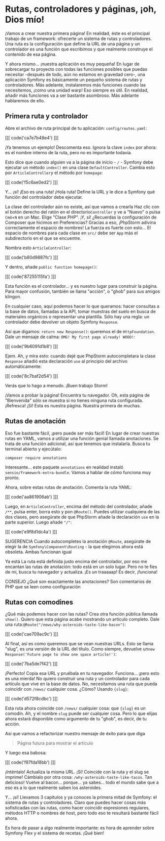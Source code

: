 # Rutas, controladores y páginas, ¡oh, Dios mío!

¡Vamos a crear nuestra primera página! En realidad, éste es el principal trabajo de un framework: ofrecerte un sistema de rutas y controladores. Una ruta es la configuración que define la URL de una página y un controlador es una función que escribimos y que realmente construye el contenido de esa página.

Y ahora mismo... ¡nuestra aplicación es muy pequeña! En lugar de sobrecargar tu proyecto con todas las funciones posibles que puedas necesitar -después de todo, aún no estamos en gravedad cero-, una aplicación Symfony es básicamente un pequeño sistema de rutas y controladores. Más adelante, instalaremos más funciones cuando las necesitemos, ¡como una unidad warp! Eso siempre es útil. En realidad, añadir más funciones va a ser bastante asombroso. Más adelante hablaremos de ello.

## Primera ruta y controlador

Abre el archivo de ruta principal de tu aplicación: `config/routes.yaml`:

[[[ code('ca7e7b48e4') ]]]

¡Ya tenemos un ejemplo! Descomenta eso. Ignora la clave `index` por ahora: es el nombre interno de la ruta, pero no es importante todavía.

Esto dice que cuando alguien va a la página de inicio - `/` - Symfony debe ejecutar un método `index()` en una clase `DefaultController`. Cambia esto por `ArticleController`y el método por `homepage`:

[[[ code('f5c6ae0ed2') ]]]

Y... ¡sí! ¡Eso es una ruta! ¡Hola ruta! Define la URL y le dice a Symfony qué función del controlador debe ejecutar.

La clase del controlador aún no existe, así que vamos a crearla Haz clic con el botón derecho del ratón en el directorio`Controller` y ve a "Nuevo" o pulsa `Cmd`+`N` en un Mac. Elige "Clase PHP". ¡Y, sí! ¿Recuerdas la configuración de Composer que hicimos en Preferencias? Gracias a eso, ¡PhpStorm adivina correctamente el espacio de nombres! La fuerza es fuerte con esto... El espacio de nombres para cada clase en `src/` debe ser `App` más el subdirectorio en el que se encuentre.

Nombra esto `ArticleController`:

[[[ code('b80d9887fc') ]]]

Y dentro, añade `public function homepage()`:

[[[ code('87255115fa') ]]]

Esta función es el controlador... y es nuestro lugar para construir la página. Para mayor confusión, también se llama "acción", o "ghob" para sus amigos klingon.

En cualquier caso, aquí podemos hacer lo que queramos: hacer consultas a la base de datos, llamadas a la API, tomar muestras del suelo en busca de materiales orgánicos o representar una plantilla. Sólo hay una regla: un controlador debe devolver un objeto Symfony `Response`.

Así que digamos: `return new Response()`: queremos el de `HttpFoundation`. Dale un mensaje de calma: `OMG! My first page already! WOOO!`:

[[[ code('9b6091d1b8') ]]]

Ejem. Ah, y mira esto: cuando dejé que PhpStorm autocompletara la clase `Response` añadió esta declaración `use` al principio del archivo automáticamente:

[[[ code('8c7baf2d54') ]]]

Verás que lo hago a menudo. ¡Buen trabajo Storm!

¡Vamos a probar la página! Encuentra tu navegador. Oh, esta página de "Bienvenida" sólo se muestra si no tienes ninguna ruta configurada. ¡Refresca! ¡Sí! Esta es nuestra página. Nuestra primera de muchas.

## Rutas de anotación

Eso fue bastante fácil, ¡pero puede ser más fácil! En lugar de crear nuestras rutas en YAML, vamos a utilizar una función genial llamada anotaciones. Se trata de una función adicional, así que tenemos que instalarla. Busca tu terminal abierto y ejecútalo:

```terminal
composer require annotations
```

Interesante... este paquete `annotations` en realidad instaló `sensio/framework-extra-bundle`. Vamos a hablar de cómo funciona muy pronto.

Ahora, sobre estas rutas de anotación. Comenta la ruta YAML:

[[[ code('aa861906ab') ]]]

Luego, en `ArticleController`, encima del método del controlador, añade `/**`, pulsa enter, borra esto y pon `@Route()`. Puedes utilizar cualquiera de las dos clases, pero asegúrate de que PhpStorm añade la declaración `use` en la parte superior. Luego añade `"/"`:

[[[ code('e9f8d1dc4a') ]]]

SUGERENCIA Cuando autocompletes la anotación `@Route`, asegúrate de elegir la de `Symfony\Component\Routing` - la que elegimos ahora está obsoleta. Ambas funcionan igual

Ya está La ruta está definida justo encima del controlador, por eso me encantan las rutas de anotación: todo está en un solo lugar. Pero no te fíes de mí, busca tu navegador y actualiza. ¡Es un traaaaap! Es decir, ¡funciona!

CONSEJO ¿Qué son exactamente las anotaciones? Son comentarios de PHP que se leen como configuración

## Rutas con comodines

¿Qué más podemos hacer con las rutas? Crea otra función pública llamada `show()`. Quiero que esta página acabe mostrando un artículo completo. Dale una ruta:`@Route("/news/why-asteroids-taste-like-bacon")`:

[[[ code('cae709ac9c') ]]]

Al final, así es como queremos que se vean nuestras URLs. Esto se llama "slug", es una versión de la URL del título. Como siempre, devuelve un`new Response('Future page to show one space article!')`:

[[[ code('7ba5de7f42') ]]]

¡Perfecto! Copia esa URL y pruébala en tu navegador. Funciona... ¡pero esto es una mierda! No quiero construir una ruta y un controlador para cada artículo que vive en la base de datos. No, necesitamos una ruta que pueda coincidir con `/news/` cualquier cosa. ¿Cómo? Usando `{slug}`:

[[[ code('d572f8cdbc') ]]]

Esta ruta ahora coincide con `/news/` cualquier cosa: que `{slug}` es un comodín. Ah, y el nombre `slug` puede ser cualquier cosa. Pero lo que elijas ahora estará disponible como argumento de tu "ghob", es decir, de tu acción.

Así que vamos a refactorizar nuestro mensaje de éxito para que diga

> Página futura para mostrar el artículo

Y luego esa babosa:

[[[ code('f97fda18bb') ]]]

¡Inténtalo! Actualiza la misma URL. ¡Sí! Coincide con la ruta y el slug se imprime! Cámbialo por otra cosa: `/why-asteroids-taste-like-tacos`. Tan delicioso! Vuelve al bacon... porque... ya sabes... todo el mundo sabe que a eso es a lo que realmente saben los asteroides.

Y... ¡sí! Llevamos 3 capítulos y ya conoces la primera mitad de Symfony: el sistema de rutas y controladores. Claro que puedes hacer cosas más sofisticadas con las rutas, como hacer coincidir expresiones regulares, métodos HTTP o nombres de host, pero todo eso te resultará bastante fácil ahora.

Es hora de pasar a algo realmente importante: es hora de aprender sobre Symfony Flex y el sistema de recetas. ¡Qué bien!

